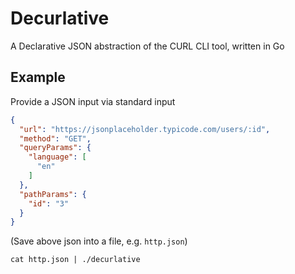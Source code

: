 # Decurlative

A Declarative JSON abstraction of the CURL CLI tool, written in Go

## Example

Provide a JSON input via standard input
```json
{
  "url": "https://jsonplaceholder.typicode.com/users/:id",
  "method": "GET",
  "queryParams": {
    "language": [
      "en"
    ]
  },
  "pathParams": {
    "id": "3"
  }
}
```
(Save above json into a file, e.g. `http.json`)

```shell
cat http.json | ./decurlative
```